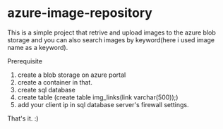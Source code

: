 # azure-image-repository

This is a simple project that retrive and upload images to the azure blob storage and you can also search images by keyword(here i used image name as a keyword).

Prerequisite
  1) create a blob storage on azure portal 
  2) create a container in that.
  3) create sql database
  4) create table (create table img_links(link varchar(500));)
  5) add your client ip in sql database server's firewall settings.
  
  That's it. :)
